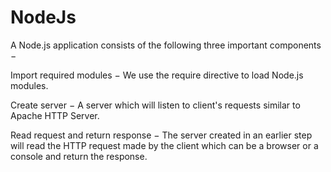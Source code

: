 # NodeJs

A Node.js application consists of the following three important components −

Import required modules − We use the require directive to load Node.js modules.

Create server − A server which will listen to client's requests similar to Apache HTTP Server.

Read request and return response − The server created in an earlier step will read the HTTP request made by the client which can be a browser or a console and return the response.
